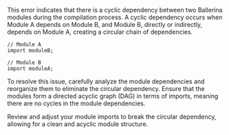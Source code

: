 This error indicates that there is a cyclic dependency between two Ballerina modules during the compilation process. A cyclic dependency occurs when Module A depends on Module B, and Module B, directly or indirectly, depends on Module A, creating a circular chain of dependencies.

```
// Module A
import moduleB;

// Module B
import moduleA;
```

To resolve this issue, carefully analyze the module dependencies and reorganize them to eliminate the circular dependency. Ensure that the modules form a directed acyclic graph (DAG) in terms of imports, meaning there are no cycles in the module dependencies.

Review and adjust your module imports to break the circular dependency, allowing for a clean and acyclic module structure.